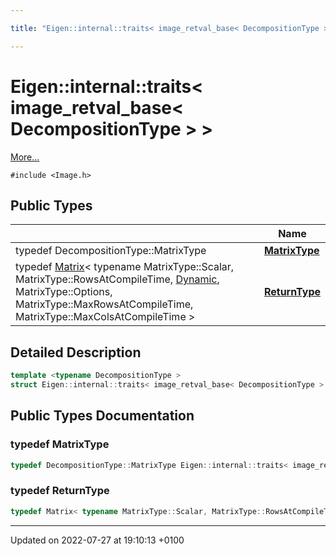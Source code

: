 ```yaml
---

title: "Eigen::internal::traits< image_retval_base< DecompositionType > >"

---
```


# Eigen::internal::traits< image_retval_base< DecompositionType > >



 [More...](#detailed-description)


`#include <Image.h>`

## Public Types

|                | Name           |
| -------------- | -------------- |
| typedef DecompositionType::MatrixType | **[MatrixType](http://example.org/classes/structeigen_1_1internal_1_1traits_3_01image__retval__base_3_01decompositiontype_01_4_01_4/#typedef-matrixtype)**  |
| typedef <a href="http://example.org/classes/classeigen_1_1matrix/">Matrix</a>< typename MatrixType::Scalar, MatrixType::RowsAtCompileTime, <a href="http://example.org/namespaces/namespaceeigen/#variable-dynamic">Dynamic</a>, MatrixType::Options, MatrixType::MaxRowsAtCompileTime, MatrixType::MaxColsAtCompileTime > | **[ReturnType](http://example.org/classes/structeigen_1_1internal_1_1traits_3_01image__retval__base_3_01decompositiontype_01_4_01_4/#typedef-returntype)**  |

## Detailed Description

```cpp
template <typename DecompositionType >
struct Eigen::internal::traits< image_retval_base< DecompositionType > >;
```

## Public Types Documentation

### typedef MatrixType

```cpp
typedef DecompositionType::MatrixType Eigen::internal::traits< image_retval_base< DecompositionType > >::MatrixType;
```


### typedef ReturnType

```cpp
typedef Matrix< typename MatrixType::Scalar, MatrixType::RowsAtCompileTime, Dynamic, MatrixType::Options, MatrixType::MaxRowsAtCompileTime, MatrixType::MaxColsAtCompileTime > Eigen::internal::traits< image_retval_base< DecompositionType > >::ReturnType;
```


-------------------------------

Updated on 2022-07-27 at 19:10:13 +0100